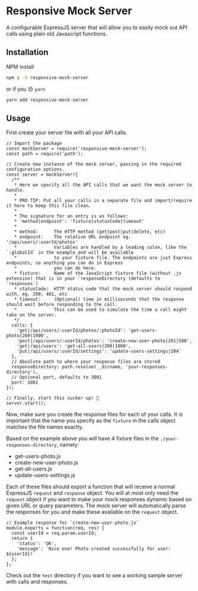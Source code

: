 # Responsive Mock Server
A configurable ExpressJS server that will allow you to easily mock out API calls using plain old Javascript functions.

## Installation
NPM install
```bash
npm i -S responsive-mock-server
```

or if you 😍 `yarn`

```bash
yarn add responsive-mock-server
```

## Usage

First create your server file with all your API calls.

```
// Import the package
const mockServer = require('responsive-mock-server');
const path = require('path');

// Create new instance of the mock server, passing in the required configuration options.
const server = mockServer({
  /**
   * Here we specify all the API calls that we want the mock server to handle.
   *
   * PRO TIP: Put all your calls in a separate file and import/require it here to keep this file clean.
   *
   * The signature for an entry is as follows:
   * 'method|endpoint': 'fixture|statusCode|timeout'
   *
   * method:      The HTTP method (get|post|put|delete, etc)
   * endpoint:    The relative URL endpoint eg. '/api/users/:userId/photos'
   *              Variables are handled by a leading colon, like the `:globalId` in the example and will be available
   *              to your fixture file. The endpoints are just Express endpoints, so anything you can do in Express
   *              you can do here.
   * fixture:     Name of the JavaScript fixture file (without .js extension) that is in your `responseDirectory (defaults to `responses`)
   * statusCode:  HTTP status code that the mock server should respond with, eg. 200, 401, etc
   * timeout:     (Optional) time in milliseconds that the response should wait before responding to the call.
   *              This can be used to simulate the time a call might take on the server.
   */
  calls: {
    'get|/api/users/:userId/photos/:photoId': 'get-users-photo|200|1000',
    'post|/api/users/:userId/photos': 'create-new-user-photo|201|500',
    'get|/api/users': 'get-all-users|200|1000',
    'put|/api/users/:userId/settings': 'update-users-settings|204'
  },
  // Absolute path to where your response files are stored
  responseDirectory: path.resolve(__dirname, 'your-responses-directory'),
  // Optional port, defaults to 3001
  port: 3001
});

// Finally, start this sucker up! 🚀
server.start();
```

Now, make sure you create the response files for each of your calls.
It is important that the name you specify as the `fixture` in the calls object matches the file names exactly.

Based on the example above you will have 4 fixture files in the `./your-responses-directory`, namely:
* get-users-photo.js
* create-new-user-photo.js
* get-all-users.js
* update-users-settings.js

Each of these files should export a function that will receive a normal ExpressJS `request` and `response` object.
You will at most only need the `request` object if you want to make your mock responses dynamic based on given
URL or query parameters. The mock server will automatically parse the responses for you and make these available on the
`request` object.

```
// Example response for `create-new-user-photo.js`
module.exports = function(req, res) {
  const userId = req.param.userId;
  return {
    'status': 'OK',
    'message': `Nice one! Photo created successfully for user: ${userId}!`
  };
};
```

Check out the `test` directory if you want to see a working sample server with calls and responses.
